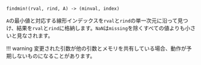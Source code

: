 ```
findmin!(rval, rind, A) -> (minval, index)
```

`A`の最小値と対応する線形インデックスを`rval`と`rind`の単一次元に沿って見つけ、結果を`rval`と`rind`に格納します。`NaN`は`missing`を除くすべての値よりも小さいと見なされます。

!!! warning
    変更された引数が他の引数とメモリを共有している場合、動作が予期しないものになることがあります。


